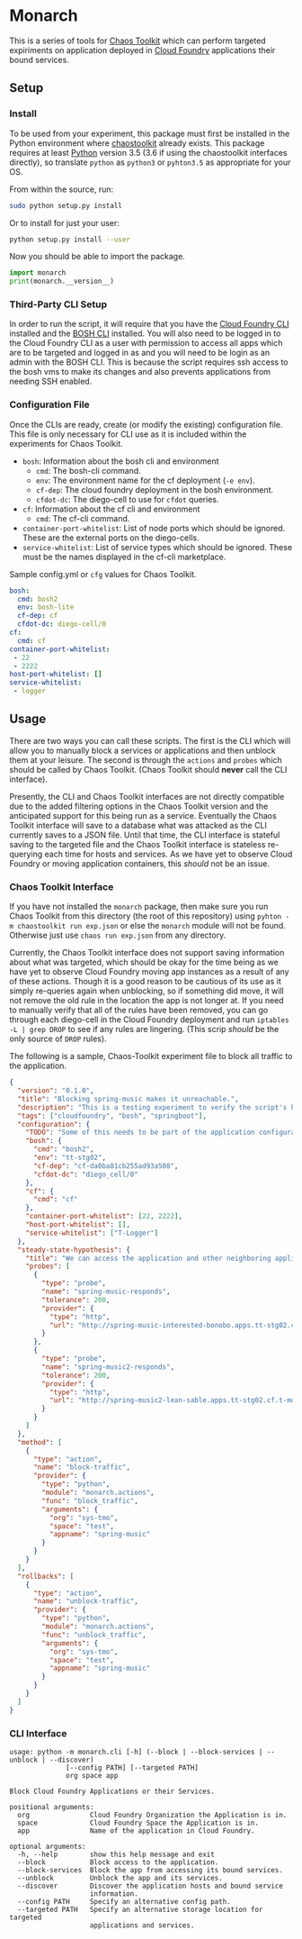# Monarch
This is a series of tools for [Chaos Toolkit](https://chaostoolkit.org/) which can perform targeted expiriments
on application deployed in [Cloud Foundry](https://www.cloudfoundry.org/) applications their bound services.

## Setup

### Install
To be used from your experiment, this package must first be installed in the Python environment where
[chaostoolkit](https://chaostoolkit.org/) already exists. This package requires at least
[Python](https://www.python.org/) version 3.5 (3.6 if using the chaostoolkit interfaces directly), so translate `python`
as `python3` or `pyhton3.5` as appropriate for your OS.

From within the source, run:  

```bash
sudo python setup.py install
```

Or to install for just your user:

```bash
python setup.py install --user
```

Now you should be able to import the package.

```python
import monarch
print(monarch.__version__)
```


### Third-Party CLI Setup
In order to run the script, it will require that you have the
[Cloud Foundry CLI](https://docs.cloudfoundry.org/cf-cli/install-go-cli.html) installed and the
[BOSH CLI](https://bosh.io/docs/cli-v2-install/) installed. You will also need to be logged in to the Cloud Foundry CLI 
as a user with permission to access all apps which are to be targeted and logged in as and you will need to be login as
an admin with the BOSH CLI. This is because the script requires ssh access to the bosh vms to make its changes and also
prevents applications from needing SSH enabled.


### Configuration File
Once the CLIs are ready, create (or modify the existing) configuration file. This file is only necessary for CLI use as
it is included within the experiments for Chaos Toolkit. 

- `bosh`: Information about the bosh cli and environment
    - `cmd`: The bosh-cli command.
    - `env`: The environment name for the cf deployment (`-e env`).
    - `cf-dep`: The cloud foundry deployment in the bosh environment.
    - `cfdot-dc`: The diego-cell to use for `cfdot` queries.
- `cf`: Information about the cf cli and environment
    - `cmd`: The cf-cli command.
- `container-port-whitelist`: List of node ports which should be ignored. These are the external ports on the
diego-cells.
- `service-whitelist`: List of service types which should be ignored. These must be the names displayed in the cf-cli
marketplace.

Sample config.yml or `cfg` values for Chaos Toolkit.

```yaml
bosh:
  cmd: bosh2
  env: bosh-lite
  cf-dep: cf
  cfdot-dc: diego-cell/0
cf:
  cmd: cf
container-port-whitelist:
 - 22
 - 2222
host-port-whitelist: []
service-whitelist:
 - logger
```


## Usage
There are two ways you can call these scripts. The first is the CLI which will allow you to manually block a
services or applications and then unblock them at your leisure. The second is through the `actions` and `probes` which
should be called by Chaos Toolkit. (Chaos Toolkit should **never** call the CLI interface).

Presently, the CLI and Chaos Toolkit interfaces are not directly compatible due to the added filtering options in the
Chaos Toolkit version and the anticipated support for this being run as a service. Eventually the Chaos Toolkit
interface will save to a database what was attacked as the CLI currently saves to a JSON file. Until that time, the
CLI interface is stateful saving to the targeted file and the Chaos Toolkit interface is stateless re-querying each
time for hosts and services. As we have yet to observe Cloud Foundry or moving application containers, this *should* not
be an issue.

### Chaos Toolkit Interface
If you have not installed the `monarch` package, then make sure you run Chaos Toolkit from this directory (the root of
this repository) using `pyhton -m chaostoolkit run exp.json` or else the `monarch` module will not be found. Otherwise
just use `chaos run exp.json` from any directory.

Currently, the Chaos Toolkit interface does not support saving information about what was targeted, which should be okay
for the time being as we have yet to observe Cloud Foundry moving app instances as a result of any of these actions.
Though it is a good reason to be cautious of its use as it simply re-queries again when unblocking, so if something did
move, it will not remove the old rule in the location the app is not longer at. If you need to manually verify that all 
of the rules have been removed, you can go through each diego-cell in the Cloud Foundry deployment and run
`iptables -L | grep DROP` to see if any rules are lingering. (This scrip *should* be the only source of `DROP` rules).

The following is a sample, Chaos-Toolkit experiment file to block all traffic to the application.

```json
{
  "version": "0.1.0",
  "title": "Blocking spring-music makes it unreachable.",
  "description": "This is a testing experiment to verify the script's block traffic function works.",
  "tags": ["cloudfoundry", "bosh", "springboot"],
  "configuration": {
    "TODO": "Some of this needs to be part of the application configuration since the user of this would not know what the cli commands are for instance.",
    "bosh": {
      "cmd": "bosh2",
      "env": "tt-stg02",
      "cf-dep": "cf-da0ba81cb255ad93a508",
      "cfdot-dc": "diego_cell/0"
    },
    "cf": {
      "cmd": "cf"
    },
    "container-port-whitelist": [22, 2222],
    "host-port-whitelist": [],
    "service-whitelist": ["T-Logger"]
  },
  "steady-state-hypothesis": {
    "title": "We can access the application and other neighboring applications (This should fail because we block all traffic)",
    "probes": [
      {
        "type": "probe",
        "name": "spring-music-responds",
        "tolerance": 200,
        "provider": {
          "type": "http",
          "url": "http://spring-music-interested-bonobo.apps.tt-stg02.cf.t-mobile.com/"
        }
      },
      {
        "type": "probe",
        "name": "spring-music2-responds",
        "tolerance": 200,
        "provider": {
          "type": "http",
          "url": "http://spring-music2-lean-sable.apps.tt-stg02.cf.t-mobile.com/"
        }
      }
    ]
  },
  "method": [
    {
      "type": "action",
      "name": "block-traffic",
      "provider": {
        "type": "python",
        "module": "monarch.actions",
        "func": "block_traffic",
        "arguments": {
          "org": "sys-tmo",
          "space": "test",
          "appname": "spring-music"
        }
      }
    }
  ],
  "rollbacks": [
    {
      "type": "action",
      "name": "unblock-traffic",
      "provider": {
        "type": "python",
        "module": "monarch.actions",
        "func": "unblock_traffic",
        "arguments": {
          "org": "sys-tmo",
          "space": "test",
          "appname": "spring-music"
        }
      }
    }
  ]
}
``` 

### CLI Interface
```commandline
usage: python -m monarch.cli [-h] (--block | --block-services | --unblock | --discover)
              [--config PATH] [--targeted PATH]
              org space app

Block Cloud Foundry Applications or their Services.

positional arguments:
  org               Cloud Foundry Organization the Application is in.
  space             Cloud Foundry Space the Application is in.
  app               Name of the application in Cloud Foundry.

optional arguments:
  -h, --help        show this help message and exit
  --block           Block access to the application.
  --block-services  Block the app from accessing its bound services.
  --unblock         Unblock the app and its services.
  --discover        Discover the application hosts and bound service
                    information.
  --config PATH     Specify an alternative config path.
  --targeted PATH   Specify an alternative storage location for targeted
                    applications and services.
```